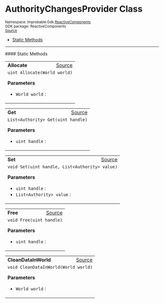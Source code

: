 
# AuthorityChangesProvider Class
<sup>
Namespace: Improbable.Gdk.<a href="{{urlRoot}}/api/reactive-components-index">ReactiveComponents</a><br/>
GDK package: ReactiveComponents<br/>
<a href="https://www.github.com/spatialos/gdk-for-unity/blob/develop/workers/unity/Packages/com.improbable.gdk.core/ReactiveComponents/Authority/AuthorityChangesProvider.cs/#L9">Source</a>
<style>
a code {
                    padding: 0em 0.25em!important;
}
code {
                    background-color: #ffffff!important;
}
</style>
</sup>
<nav id="pageToc" class="page-toc"><ul><li><a href="#static-methods">Static Methods</a>
</ul></nav>











</p>
<hr style="width:100%; border-top-color:#d8d8d8" />
#### Static Methods


</p>




<table width="100%">
    <tr>
        <td style="border-right:none"><b>Allocate</b></td>
        <td style="border-left:none; text-align:right"><a href="https://www.github.com/spatialos/gdk-for-unity/blob/develop/workers/unity/Packages/com.improbable.gdk.core/ReactiveComponents/Authority/AuthorityChangesProvider.cs/#L16">Source</a></td>
    </tr>
    <tr>
        <td colspan="2">
<code>uint Allocate(World world)</code></p>



</p>

<b>Parameters</b>

<ul>
<li><code>World world</code> : </li>
</ul>





</td>
    </tr>
</table>


<table width="100%">
    <tr>
        <td style="border-right:none"><b>Get</b></td>
        <td style="border-left:none; text-align:right"><a href="https://www.github.com/spatialos/gdk-for-unity/blob/develop/workers/unity/Packages/com.improbable.gdk.core/ReactiveComponents/Authority/AuthorityChangesProvider.cs/#L25">Source</a></td>
    </tr>
    <tr>
        <td colspan="2">
<code>List&lt;Authority&gt; Get(uint handle)</code></p>



</p>

<b>Parameters</b>

<ul>
<li><code>uint handle</code> : </li>
</ul>





</td>
    </tr>
</table>


<table width="100%">
    <tr>
        <td style="border-right:none"><b>Set</b></td>
        <td style="border-left:none; text-align:right"><a href="https://www.github.com/spatialos/gdk-for-unity/blob/develop/workers/unity/Packages/com.improbable.gdk.core/ReactiveComponents/Authority/AuthorityChangesProvider.cs/#L35">Source</a></td>
    </tr>
    <tr>
        <td colspan="2">
<code>void Set(uint handle, List&lt;Authority&gt; value)</code></p>



</p>

<b>Parameters</b>

<ul>
<li><code>uint handle</code> : </li>
<li><code>List&lt;Authority&gt; value</code> : </li>
</ul>





</td>
    </tr>
</table>


<table width="100%">
    <tr>
        <td style="border-right:none"><b>Free</b></td>
        <td style="border-left:none; text-align:right"><a href="https://www.github.com/spatialos/gdk-for-unity/blob/develop/workers/unity/Packages/com.improbable.gdk.core/ReactiveComponents/Authority/AuthorityChangesProvider.cs/#L45">Source</a></td>
    </tr>
    <tr>
        <td colspan="2">
<code>void Free(uint handle)</code></p>



</p>

<b>Parameters</b>

<ul>
<li><code>uint handle</code> : </li>
</ul>





</td>
    </tr>
</table>


<table width="100%">
    <tr>
        <td style="border-right:none"><b>CleanDataInWorld</b></td>
        <td style="border-left:none; text-align:right"><a href="https://www.github.com/spatialos/gdk-for-unity/blob/develop/workers/unity/Packages/com.improbable.gdk.core/ReactiveComponents/Authority/AuthorityChangesProvider.cs/#L51">Source</a></td>
    </tr>
    <tr>
        <td colspan="2">
<code>void CleanDataInWorld(World world)</code></p>



</p>

<b>Parameters</b>

<ul>
<li><code>World world</code> : </li>
</ul>





</td>
    </tr>
</table>







